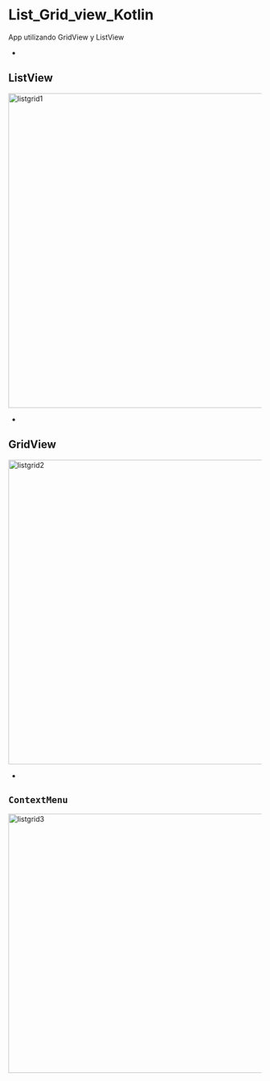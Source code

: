 # List_Grid_view_Kotlin
App utilizando GridView y ListView

-
**ListView**
-
<img width="625" alt="listgrid1" src="https://user-images.githubusercontent.com/66187218/85958608-1dc14280-b96d-11ea-9231-ea2b0e3569a0.png">


-
**GridView**
-


<img width="605" alt="listgrid2" src="https://user-images.githubusercontent.com/66187218/85958611-244fba00-b96d-11ea-8a0c-2ae1d7707f7e.png">



-
`ContextMenu`
-

<img width="515" alt="listgrid3" src="https://user-images.githubusercontent.com/66187218/85958623-29146e00-b96d-11ea-9b13-7f534706b5f1.png">

